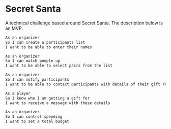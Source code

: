 # Secret Santa
A technical challenge based around Secret Santa. The description below is an MVP.


```sh
As an organizer
So I can create a participants list
I want to be able to enter their names
```

```sh
As an organizer
So I can match people up
I want to be able to select pairs from the list
```

```sh
As an organizer
So I can notify participants
I want to be able to contact participants with details of their gift recipient
```

```sh
As a player
So I know who I am getting a gift for
I want to receive a message with these details
```

```sh
As an organizer
So I can control spending
I want to set a total budget
```
